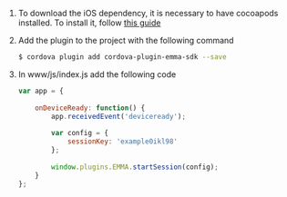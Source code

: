 1. To download the iOS dependency, it is necessary to have cocoapods installed. To install it, follow [this guide](https://guides.cocoapods.org/using/getting-started.html#toc_3)

2. Add the plugin to the project with the following command

	```bash 
	$ cordova plugin add cordova-plugin-emma-sdk --save
	```
	
3. In www/js/index.js add the following code

	```javascript
	var app = {
	    
	    onDeviceReady: function() {
	        app.receivedEvent('deviceready');
	        
	        var config = {
	            sessionKey: 'example0ikl98'
	        };
	        
	        window.plugins.EMMA.startSession(config);
	    }
	};
		
	```
